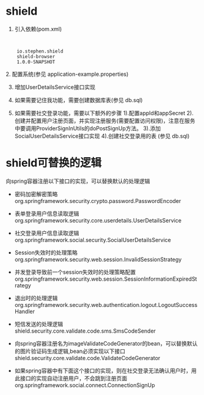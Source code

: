 # shield

1. 引入依赖(pom.xml)
<code>
<dependency>
	<groupId>io.stephen.shield</groupId>
	<artifactId>shield-browser</artifactId>
	<version>1.0.0-SNAPSHOT</version>
</dependency>
</code>
2. 配置系统(参见 application-example.properties)

3. 增加UserDetailsService接口实现

4. 如果需要记住我功能，需要创建数据库表(参见 db.sql)

5. 如果需要社交登录功能，需要以下额外的步骤
1).配置appId和appSecret
2).创建并配置用户注册页面，并实现注册服务(需要配置访问权限)，注意在服务中要调用ProviderSignInUtils的doPostSignUp方法。
3).添加SocialUserDetailsService接口实现
4).创建社交登录用的表 (参见 db.sql)




# shield可替换的逻辑
向spring容器注册以下接口的实现，可以替换默认的处理逻辑

- 密码加密解密策略
org.springframework.security.crypto.password.PasswordEncoder

- 表单登录用户信息读取逻辑
org.springframework.security.core.userdetails.UserDetailsService

- 社交登录用户信息读取逻辑
org.springframework.social.security.SocialUserDetailsService

- Session失效时的处理策略
org.springframework.security.web.session.InvalidSessionStrategy

- 并发登录导致前一个session失效时的处理策略配置
org.springframework.security.web.session.SessionInformationExpiredStrategy

- 退出时的处理逻辑
org.springframework.security.web.authentication.logout.LogoutSuccessHandler

- 短信发送的处理逻辑
shield.security.core.validate.code.sms.SmsCodeSender

- 向spring容器注册名为imageValidateCodeGenerator的bean，可以替换默认的图片验证码生成逻辑,bean必须实现以下接口
shield.security.core.validate.code.ValidateCodeGenerator

- 如果spring容器中有下面这个接口的实现，则在社交登录无法确认用户时，用此接口的实现自动注册用户，不会跳到注册页面
org.springframework.social.connect.ConnectionSignUp
